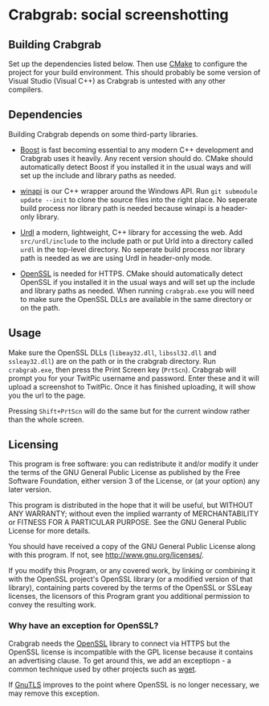 Crabgrab: social screenshotting
========================================================

Building Crabgrab
-----------------

Set up the dependencies listed below.  Then use [CMake] to configure
the project for your build environment.  This should probably be some
version of Visual Studio (Visual C++) as Crabgrab is untested with any
other compilers.

[CMake]: http://www.cmake.org/

Dependencies
------------

Building Crabgrab depends on some third-party libraries.

  * [Boost] is fast becoming essential to any modern C++ development
    and Crabgrab uses it heavily.  Any recent version should do. CMake
    should automatically detect Boost if you installed it in the usual
    ways and will set up the include and library paths as needed.

  * [winapi] is our C++ wrapper around the Windows API.  Run `git
    submodule update --init` to clone the source files into the right
    place. No seperate build process nor library path is needed
    because winapi is a header-only library.

  * [Urdl] a modern, lightweight, C++ library for accessing the web.
    Add `src/urdl/include` to the include path or put Urld into a
    directory called `urdl` in the top-level directory.  No seperate
    build process nor library path is needed as we are using Urdl in
    header-only mode.

  * [OpenSSL] is needed for HTTPS. CMake should automatically detect
    OpenSSL if you installed it in the usual ways and will set up the
    include and library paths as needed.  When running `crabgrab.exe`
    you will need to make sure the OpenSSL DLLs are available in the
    same directory or on the path.

[winapi]:  http://github.com/alamaison/winapi/
[Boost]:   http://www.boost.org/
[Urdl]:    http://think-async.com/Urdl/
[OpenSSL]: http://www.openssl.org/

Usage
-----

Make sure the OpenSSL DLLs (`libeay32.dll`, `libssl32.dll` and
`ssleay32.dll`) are on the path or in the crabgrab directory.  Run
`crabgrab.exe`, then press the Print Screen key (`PrtScn`).  Crabgrab
will prompt you for your TwitPic username and password.  Enter these
and it will upload a screenshot to TwitPic.  Once it has finished
uploading, it will show you the url to the page.

Pressing `Shift+PrtScn` will do the same but for the current window
rather than the whole screen.

Licensing
---------

This program is free software: you can redistribute it and/or modify
it under the terms of the GNU General Public License as published by
the Free Software Foundation, either version 3 of the License, or (at
your option) any later version.

This program is distributed in the hope that it will be useful, but
WITHOUT ANY WARRANTY; without even the implied warranty of
MERCHANTABILITY or FITNESS FOR A PARTICULAR PURPOSE.  See the GNU
General Public License for more details.

You should have received a copy of the GNU General Public License
along with this program.  If not, see <http://www.gnu.org/licenses/>.

If you modify this Program, or any covered work, by linking or
combining it with the OpenSSL project's OpenSSL library (or a modified
version of that library), containing parts covered by the terms of the
OpenSSL or SSLeay licenses, the licensors of this Program grant you
additional permission to convey the resulting work.

### Why have an exception for OpenSSL?

Crabgrab needs the [OpenSSL] library to connect via HTTPS but the
OpenSSL license is incompatible with the GPL license because it
contains an advertising clause.  To get around this, we add an
exceptiopn - a common technique used by other projects such as [wget].

If [GnuTLS] improves to the point where OpenSSL is no longer
necessary, we may remove this exception.

[wget]:    http://www.gnu.org/software/wget/
[GnuTLS]:  http://www.gnu.org/software/gnutls/
